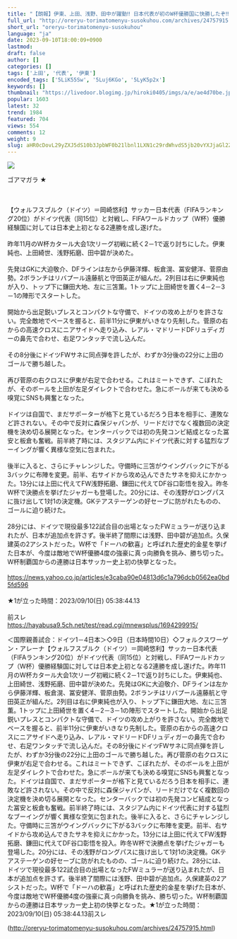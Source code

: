 ```yaml
---
title: "【朗報】伊東、上田、浅野、田中が躍動‼ 日本代表が初のW杯優勝国に快勝したぞ‼ : オレ流取りまとめニュース速報"
full_url: "http://oreryu-torimatomenyu-susokuhou.com/archives/24757915.html"
short_url: "oreryu-torimatomenyu-susokuhou"
language: "ja"
date: 2023-09-10T18:00:09+0900
lastmod: 
draft: false
author: []
categories: []
tags: ['上田', '代表', '伊東']
encoded_tags: ['5LiK55Sw', '5Luj6KGo', '5LyK5p2x']
keywords: []
thumbnail: "https://livedoor.blogimg.jp/hiroki0405/imgs/a/e/ae4d70be.jpg"
popular: 1603
latest: 32
trend: 1984
featured: 704
views: 554
comments: 12
weight: 9
slug: aHR0cDovL29yZXJ5dS10b3JpbWF0b21lbnl1LXN1c29rdWhvdS5jb20vYXJjaGl2ZXMvMjQ3NTc5MTUuaHRtbA==
---
```


![](https://livedoor.blogimg.jp/hiroki0405/imgs/a/e/ae4d70be.jpg)

<div><p>ゴアマガラ ★ </p><br> <br> 【ウォルフスブルク（ドイツ）＝岡崎悠利】サッカー日本代表（FIFAランキング20位）がドイツ代表（同15位）と対戦し、FIFAワールドカップ（W杯）優勝経験国に対しては日本史上初となる2連勝を成し遂げた。 <br> <br> 昨年11月のW杯カタール大会1次リーグ初戦に続く2－1で返り討ちにした。伊東純也、上田綺世、浅野拓磨、田中碧が決めた。 <br> <br> 先発はGKに大迫敬介、DFラインは左から伊藤洋輝、板倉滉、冨安健洋、菅原由勢。2ボランチはリバプール遠藤航と守田英正が組んだ。2列目は右に伊東純也が入り、トップ下に鎌田大地、左に三笘薫。1トップに上田綺世を置く4－2－3－1の陣形でスタートした。 <br> <br> 開始から出足鋭いプレスとコンパクトな守備で、ドイツの攻め上がりを許さない。完全敵地でペースを握ると、前半11分に伊東がいきなり先制した。菅原の右からの高速クロスにニアサイドへ走り込み、レアル・マドリードDFリュディガーの鼻先で合わせ、右足ワンタッチで流し込んだ。 <br> <br> その8分後にドイツFWサネに同点弾を許したが、わずか3分後の22分に上田のゴールで勝ち越した。 <br> <br> 再び菅原の右クロスに伊東が右足で合わせる。これはミートできず、こぼれたが、そのボールを上田が左足ダイレクトで合わせた。急にボールが来ても決める嗅覚にSNSも興奮となった。 <br> <br> ドイツは自国で、まだサポーターが格下と見ているだろう日本を相手に、連敗など許されない。その中で反対に森保ジャパンが、リードだけでなく複数回の決定機を決め切る展開となった。センターバックでは初の先発コンビ結成となった冨安と板倉も奮戦。前半終了時には、スタジアム内にドイツ代表に対する猛烈なブーイングが響く異様な空気に包まれた。 <br> <br> 後半に入ると、さらにチャレンジした。守備時に三笘がウイングバックに下がる3バックに布陣を変更。前半、右サイドから攻め込んできたサネを抑えにかかった。13分には上田に代えてFW浅野拓磨、鎌田に代えてDF谷口彰悟を投入。昨冬W杯で決勝点を挙げたジャガーも登場した。20分には、その浅野がロングパスに抜け出して1対1の決定機。GKテアステーゲンの好セーブに防がれたものの、ゴールに迫り続けた。 <br> <br> 28分には、ドイツで現役最多122試合目の出場となったFWミュラーが送り込まれたが、日本が追加点を許さず。後半終了間際には浅野、田中碧が追加点。久保建英の2アシストだった。W杯で「ドーハの歓喜」と呼ばれた歴史的金星を挙げた日本が、今度は敵地でW杯優勝4度の強豪に真っ向勝負を挑み、勝ち切った。W杯制覇国からの連勝は日本サッカー史上初の快挙となった。 <br> <br> <a target='_blank' href='https://news.yahoo.co.jp/articles/e3caba90e04813d6c1a796dcb0562ea0bd5fd596'>https://news.yahoo.co.jp/articles/e3caba90e04813d6c1a796dcb0562ea0bd5fd596</a> <br> <br> ★1が立った時間：2023/09/10(日) 05:38:44.13 <br> <br> 前スレ <br> <a target='_blank' href='https://hayabusa9.5ch.net/test/read.cgi/mnewsplus/1694299915/'>https://hayabusa9.5ch.net/test/read.cgi/mnewsplus/1694299915/</a> <p>＜国際親善試合：ドイツ1－4日本＞◇9日（日本時間10日）◇フォルクスワーゲン・アレーナ【ウォルフスブルク（ドイツ）＝岡崎悠利】サッカー日本代表（FIFAランキング20位）がドイツ代表（同15位）と対戦し、FIFAワールドカップ（W杯）優勝経験国に対しては日本史上初となる2連勝を成し遂げた。昨年11月のW杯カタール大会1次リーグ初戦に続く2－1で返り討ちにした。伊東純也、上田綺世、浅野拓磨、田中碧が決めた。先発はGKに大迫敬介、DFラインは左から伊藤洋輝、板倉滉、冨安健洋、菅原由勢。2ボランチはリバプール遠藤航と守田英正が組んだ。2列目は右に伊東純也が入り、トップ下に鎌田大地、左に三笘薫。1トップに上田綺世を置く4－2－3－1の陣形でスタートした。開始から出足鋭いプレスとコンパクトな守備で、ドイツの攻め上がりを許さない。完全敵地でペースを握ると、前半11分に伊東がいきなり先制した。菅原の右からの高速クロスにニアサイドへ走り込み、レアル・マドリードDFリュディガーの鼻先で合わせ、右足ワンタッチで流し込んだ。その8分後にドイツFWサネに同点弾を許したが、わずか3分後の22分に上田のゴールで勝ち越した。再び菅原の右クロスに伊東が右足で合わせる。これはミートできず、こぼれたが、そのボールを上田が左足ダイレクトで合わせた。急にボールが来ても決める嗅覚にSNSも興奮となった。ドイツは自国で、まだサポーターが格下と見ているだろう日本を相手に、連敗など許されない。その中で反対に森保ジャパンが、リードだけでなく複数回の決定機を決め切る展開となった。センターバックでは初の先発コンビ結成となった冨安と板倉も奮戦。前半終了時には、スタジアム内にドイツ代表に対する猛烈なブーイングが響く異様な空気に包まれた。後半に入ると、さらにチャレンジした。守備時に三笘がウイングバックに下がる3バックに布陣を変更。前半、右サイドから攻め込んできたサネを抑えにかかった。13分には上田に代えてFW浅野拓磨、鎌田に代えてDF谷口彰悟を投入。昨冬W杯で決勝点を挙げたジャガーも登場した。20分には、その浅野がロングパスに抜け出して1対1の決定機。GKテアステーゲンの好セーブに防がれたものの、ゴールに迫り続けた。28分には、ドイツで現役最多122試合目の出場となったFWミュラーが送り込まれたが、日本が追加点を許さず。後半終了間際には浅野、田中碧が追加点。久保建英の2アシストだった。W杯で「ドーハの歓喜」と呼ばれた歴史的金星を挙げた日本が、今度は敵地でW杯優勝4度の強豪に真っ向勝負を挑み、勝ち切った。W杯制覇国からの連勝は日本サッカー史上初の快挙となった。★1が立った時間：2023/09/10(日) 05:38:44.13前スレ</p></div>

(http://oreryu-torimatomenyu-susokuhou.com/archives/24757915.html)
